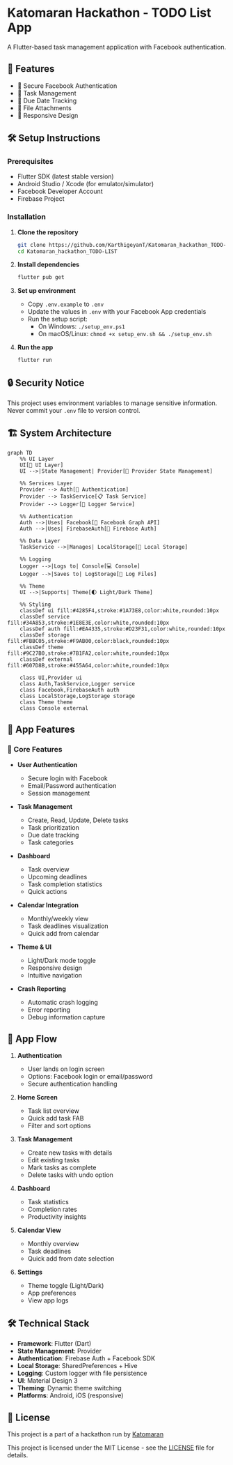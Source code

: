 # Katomaran Hackathon - TODO List App

A Flutter-based task management application with Facebook authentication.

## 🚀 Features

- 🔐 Secure Facebook Authentication
- 📝 Task Management
- 📅 Due Date Tracking
- 📎 File Attachments
- 📱 Responsive Design

## 🛠️ Setup Instructions

### Prerequisites
- Flutter SDK (latest stable version)
- Android Studio / Xcode (for emulator/simulator)
- Facebook Developer Account
- Firebase Project

### Installation

1. **Clone the repository**
   ```bash
   git clone https://github.com/KarthigeyanT/Katomaran_hackathon_TODO-LIST.git
   cd Katomaran_hackathon_TODO-LIST
   ```

2. **Install dependencies**
   ```bash
   flutter pub get
   ```

3. **Set up environment**
   - Copy `.env.example` to `.env`
   - Update the values in `.env` with your Facebook App credentials
   - Run the setup script:
     - On Windows: `./setup_env.ps1`
     - On macOS/Linux: `chmod +x setup_env.sh && ./setup_env.sh`

4. **Run the app**
   ```bash
   flutter run
   ```

## 🔒 Security Notice

This project uses environment variables to manage sensitive information. Never commit your `.env` file to version control.

## 🏗️ System Architecture

```mermaid
graph TD
    %% UI Layer
    UI[📱 UI Layer]
    UI -->|State Management| Provider[🔄 Provider State Management]
    
    %% Services Layer
    Provider --> Auth[🔐 Authentication]
    Provider --> TaskService[📋 Task Service]
    Provider --> Logger[📝 Logger Service]
    
    %% Authentication
    Auth -->|Uses| Facebook[🔵 Facebook Graph API]
    Auth -->|Uses| FirebaseAuth[🔐 Firebase Auth]
    
    %% Data Layer
    TaskService -->|Manages| LocalStorage[💾 Local Storage]
    
    %% Logging
    Logger -->|Logs to| Console[💻 Console]
    Logger -->|Saves to| LogStorage[📂 Log Files]
    
    %% Theme
    UI -->|Supports| Theme[🌓 Light/Dark Theme]
    
    %% Styling
    classDef ui fill:#4285F4,stroke:#1A73E8,color:white,rounded:10px
    classDef service fill:#34A853,stroke:#1E8E3E,color:white,rounded:10px
    classDef auth fill:#EA4335,stroke:#D23F31,color:white,rounded:10px
    classDef storage fill:#FBBC05,stroke:#F9AB00,color:black,rounded:10px
    classDef theme fill:#9C27B0,stroke:#7B1FA2,color:white,rounded:10px
    classDef external fill:#607D8B,stroke:#455A64,color:white,rounded:10px
    
    class UI,Provider ui
    class Auth,TaskService,Logger service
    class Facebook,FirebaseAuth auth
    class LocalStorage,LogStorage storage
    class Theme theme
    class Console external
```

## 🎯 App Features

### 🌟 Core Features
- **User Authentication**
  - Secure login with Facebook
  - Email/Password authentication
  - Session management

- **Task Management**
  - Create, Read, Update, Delete tasks
  - Task prioritization
  - Due date tracking
  - Task categories

- **Dashboard**
  - Task overview
  - Upcoming deadlines
  - Task completion statistics
  - Quick actions

- **Calendar Integration**
  - Monthly/weekly view
  - Task deadlines visualization
  - Quick add from calendar

- **Theme & UI**
  - Light/Dark mode toggle
  - Responsive design
  - Intuitive navigation

- **Crash Reporting**
  - Automatic crash logging
  - Error reporting
  - Debug information capture

## 🔄 App Flow

1. **Authentication**
   - User lands on login screen
   - Options: Facebook login or email/password
   - Secure authentication handling

2. **Home Screen**
   - Task list overview
   - Quick add task FAB
   - Filter and sort options

3. **Task Management**
   - Create new tasks with details
   - Edit existing tasks
   - Mark tasks as complete
   - Delete tasks with undo option

4. **Dashboard**
   - Task statistics
   - Completion rates
   - Productivity insights

5. **Calendar View**
   - Monthly overview
   - Task deadlines
   - Quick add from date selection

6. **Settings**
   - Theme toggle (Light/Dark)
   - App preferences
   - View app logs

## 🛠️ Technical Stack
- **Framework**: Flutter (Dart)
- **State Management**: Provider
- **Authentication**: Firebase Auth + Facebook SDK
- **Local Storage**: SharedPreferences + Hive
- **Logging**: Custom logger with file persistence
- **UI**: Material Design 3
- **Theming**: Dynamic theme switching
- **Platforms**: Android, iOS (responsive)

## 📄 License

This project is a part of a hackathon run by [Katomaran](https://www.katomaran.com)

This project is licensed under the MIT License - see the [LICENSE](LICENSE) file for details.
